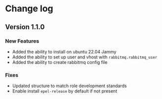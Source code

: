 # Change log

## Version 1.1.0

### New Features

* Added the ability to install on ubuntu 22.04 Jammy
* Added the ability to set up user and vhost with `rabbitmq.rabbitmq_user`
* Added the ability to create rabbitmq config file

### Fixes

* Updated structure to match role development standards
* Enable install `epel-release` by default if not present
